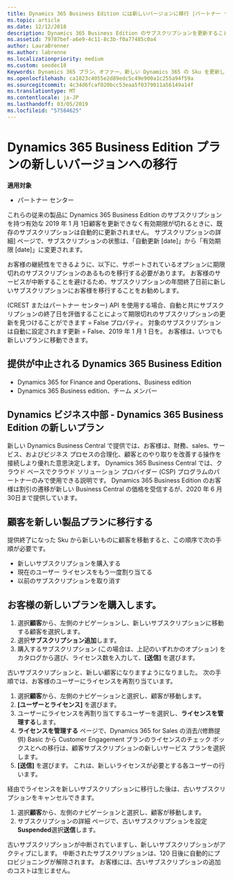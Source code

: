 ```yaml
---
title: Dynamics 365 Business Edition には新しいバージョンに移行 |パートナー センター
ms.topic: article
ms.date: 12/12/2018
description: Dynamics 365 Business Edition のサブスクリプションを更新することが不要になったことができます。
ms.assetid: 79787bef-a6e9-4c11-8c3b-f0a77485c0a4
author: LauraBrenner
ms.author: labrenne
ms.localizationpriority: medium
ms.custom: seodec18
Keywords: Dynamics 365 プラン、オファー、新しい Dynamics 365 の Sku を更新します。
ms.openlocfilehash: ca1823c4055e2d89edc5c49e900a1c255a94f59a
ms.sourcegitcommit: 4c34d6fcaf020bcc53eaa5f0379011a56149a14f
ms.translationtype: MT
ms.contentlocale: ja-JP
ms.lasthandoff: 03/05/2019
ms.locfileid: "57584625"
---
```

# <a name="migrate-dynamics-365-business-edition-offers-to-newer-versions"></a>Dynamics 365 Business Edition プランの新しいバージョンへの移行 

**適用対象**

- パートナー センター

これらの従来の製品に Dynamics 365 Business Edition のサブスクリプションを持つ有効な 2019 年 1 月 1日顧客を更新できなく有効期限が切れるときに、既存のサブスクリプションは自動的に更新されません。 サブスクリプションの詳細] ページで、サブスクリプションの状態は、「自動更新 [date]」から「有効期限 [date]」に変更されます。

お客様の継続性をできるように、以下に、サポートされているオプションに期限切れのサブスクリプションのあるものを移行する必要があります。 お客様のサービスが中断することを避けるため、サブスクリプションの年間終了日前に新しいサブスクリプションにお客様を移行することをお勧めします。

(CREST またはパートナー センター) API を使用する場合、自動と共にサブスクリプションの終了日を評価することによって期限切れのサブスクリプションの更新を見つけることができます = False プロパティ。 対象のサブスクリプションは自動に設定されます更新 = False、2019 年 1 月 1 日を。 お客様は、いつでも新しいプランに移動できます。 

## <a name="the-dynamics-365-business-editions-being-retired"></a>提供が中止される Dynamics 365 Business Edition

- Dynamics 365 for Finance and Operations、Business edition
- Dynamics 365 Business edition、チーム メンバー

## <a name="dynamics-business-central---the-dynamics-365-business-edition-new-offers"></a>Dynamics ビジネス中部 - Dynamics 365 Business Edition の新しいプラン

新しい Dynamics Business Central で提供では、お客様は、財務、sales、サービス、およびビジネス プロセスの合理化、顧客とのやり取りを改善する操作を接続しより優れた意思決定します。 Dynamics 365 Business Central では、クラウド ベースでクラウド ソリューション プロバイダー (CSP) プログラムのパートナーのみで使用できる説明です。
Dynamics 365 Business Edition のお客様は割引の遷移が新しい Business Central の価格を受信するが、2020 年 6 月 30日まで提供しています。

## <a name="transition-customers-to-new-product-plans"></a>顧客を新しい製品プランに移行する

 提供終了になった Sku から新しいものに顧客を移動すると、この順序で次の手順が必要です。

- 新しいサブスクリプションを購入する
- 現在のユーザー ライセンスをもう一度割り当てる
- 以前のサブスクリプションを取り消す

## <a name="purchase-the-new-plan-for-your-customer"></a>お客様の新しいプランを購入します。

1. 選択**顧客**から、左側のナビゲーションし、新しいサブスクリプションに移動する顧客を選択します。
2. 選択**サブスクリプション追加**します。
3. 購入するサブスクリプション (この場合は、上記のいずれかのオプション) をカタログから選び、ライセンス数を入力して、**[送信]** を選びます。 

古いサブスクリプションと、新しい顧客になりますようになりました。 次の手順では、お客様のユーザーにライセンスを再割り当ています。

1. 選択**顧客**から、左側のナビゲーションと選択し、顧客が移動します。
2. **[ユーザーとライセンス]** を選びます。
3. ユーザーにライセンスを再割り当てするユーザーを選択し、**ライセンスを管理する**します。 
4. **ライセンスを管理する** ページで、Dynamics 365 for Sales の消去/(修飾提供) Basic から Customer Engagement プランのライセンスのチェック ボックスとへの移行は、顧客サブスクリプションの新しいサービス プランを選択します。 
5. **[送信]** を選びます。 これは、新しいライセンスが必要とする各ユーザーの行います。 

経由でライセンスを新しいサブスクリプションに移行した後は、古いサブスクリプションをキャンセルできます。 

1. 選択**顧客**から、左側のナビゲーションと選択し、顧客が移動します。
2. サブスクリプションの詳細 ページで、古いサブスクリプションを設定**Suspended**選択**送信**します。

古いサブスクリプションが中断されていますし、新しいサブスクリプションがアクティブにします。 中断されたサブスクリプションは、120 日後に自動的にプロビジョニングが解除されます。 お客様には、古いサブスクリプションの追加のコストは生じません。